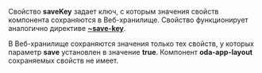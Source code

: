﻿Свойство **saveKey** задает ключ, с которым значения свойств компонента сохраняются в Веб-хранилище. Свойство функционирует аналогично директиве [**~save-key**](https://odajs.org/#learn#learn/docs/guide/structure/template/jsx/directives/~save-key.md).

В Веб-хранилище сохраняются значения только тех свойств, у которых параметр **save** установлен в значение **true**. Компонент **oda-app-layout** сохраняемых свойств не имеет.

